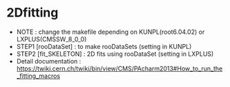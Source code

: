 # 2Dfitting
- NOTE : change the makefile depending on KUNPL(root6.04.02) or LXPLUS(CMSSW_8_0_0)
- STEP1 [rooDataSet] : to make rooDataSets  (setting in KUNPL)
- STEP2 [fit_SKELETON] : 2D fits using rooDataSet  (setting in LXPLUS)
- Detail documentation : https://twiki.cern.ch/twiki/bin/view/CMS/PAcharm2013#How_to_run_the_fitting_macros

